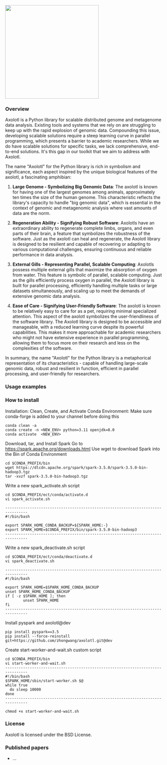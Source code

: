 <img src="https://github.com/zhongwang/axolotl/blob/dev/Axolotl_logo1_transparent.png?raw=true" width="300">

### Overview
Axolotl  is a Python library for scalable distributed genome and metagenome data analysis. Existing tools and systems that we rely on are struggling to keep up with the rapid explosion of genomic data. Compounding this issue, developing scalable solutions require a steep learning curve in parallel programming, which presents a barrier to academic researchers. While we do have scalable solutions for specific tasks, we lack comprehensive, end-to-end solutions. It's this gap in our toolkit that we aim to address with Axolotl.

The name "Axolotl" for the Python library is rich in symbolism and significance, each aspect inspired by the unique biological features of the axolotl, a fascinating amphibian:

1. **Large Genome - Symbolizing Big Genomic Data**: 
   The axolotl is known for having one of the largest genomes among animals, approximately ten times the size of the human genome. This characteristic reflects the library's capacity to handle "big genomic data", which is essential in the context of genomic and metagenomic analysis where vast amounts of data are the norm.

2. **Regeneration Ability - Signifying Robust Software**: 
   Axolotls have an extraordinary ability to regenerate complete limbs, organs, and even parts of their brain, a feature that symbolizes the robustness of the software. Just as the axolotl can heal and regenerate, the Axolotl library is designed to be resilient and capable of recovering or adapting to various computational challenges, ensuring continuous and reliable performance in data analysis.

3. **External Gills - Representing Parallel, Scalable Computing**: 
   Axolotls possess multiple external gills that maximize the absorption of oxygen from water. This feature is symbolic of parallel, scalable computing. Just as the gills efficiently process oxygen in parallel, the Axolotl library is built for parallel processing, efficiently handling multiple tasks or large datasets simultaneously, and scaling up to meet the demands of extensive genomic data analysis.

4. **Ease of Care - Signifying User-Friendly Software**: 
   The axolotl is known to be relatively easy to care for as a pet, requiring minimal specialized attention. This aspect of the axolotl symbolizes the user-friendliness of the software library. The Axolotl library is designed to be accessible and manageable, with a reduced learning curve despite its powerful capabilities. This makes it more approachable for academic researchers who might not have extensive experience in parallel programming, allowing them to focus more on their research and less on the complexities of the software. 

In summary, the name "Axolotl" for the Python library is a metaphorical representation of its characteristics - capable of handling large-scale genomic data, robust and resilient in function, efficient in parallel processing, and user-friendly for researchers.



### Usage examples

### How to install
Installation: 
Clean, Create, and Activate Conda Environment: 
Make sure conda-forge is added to your channel before doing this
```
conda clean -a 
conda create -n <NEW_ENV> python=3.11 openjdk=8.0
conda activate  <NEW_ENV> 
```

Download, tar, and Install Spark 
Go to https://spark.apache.org/downloads.html
Use wget to download Spark into the Bin of Conda Environment
```
cd $CONDA_PREFIX/bin
wget https://dlcdn.apache.org/spark/spark-3.5.0/spark-3.5.0-bin-hadoop3.tgz
tar -xvzf spark-3.5.0-bin-hadoop3.tgz
```

Write a new spark_activate.sh script
```
cd $CONDA_PREFIX/ect/conda/activate.d 
vi spark_activate.sh 

--------------------------------------------------------------------------------
#!/bin/bash

export SPARK_HOME_CONDA_BACKUP=${SPARK_HOME:-}
export SPARK_HOME=$CONDA_PREFIX/bin/spark-3.5.0-bin-hadoop3
--------------------------------------------------------------------------------
```

Write a new spark_deactivate.sh script
```
cd $CONDA_PREFIX/ect/conda/deactivate.d 
vi spark_deactivate.sh 

--------------------------------------------------------------------------------
#!/bin/bash

export SPARK_HOME=$SPARK_HOME_CONDA_BACKUP
unset SPARK_HOME_CONDA_BACKUP
if [ -z $SPARK_HOME ]; then
        unset SPARK_HOME
fi
--------------------------------------------------------------------------------
```

Install pyspark and axolotl@dev
```
pip install pyspark==3.5 
pip install --force-reinstall git+https://github.com/zhongwang/axolotl.git@dev
```

Create start-worker-and-wait.sh custom script
```
cd $CONDA_PREFIX/bin
vi start-worker-and-wait.sh 
--------------------------------------------------------------------------------
#!/bin/bash
$SPARK_HOME/sbin/start-worker.sh $@
while true
  do sleep 10000
done
--------------------------------------------------------------------------------

chmod +x start-worker-and-wait.sh
```



### License
Axolotl is licensed under the BSD License.

### Published papers
* ...
